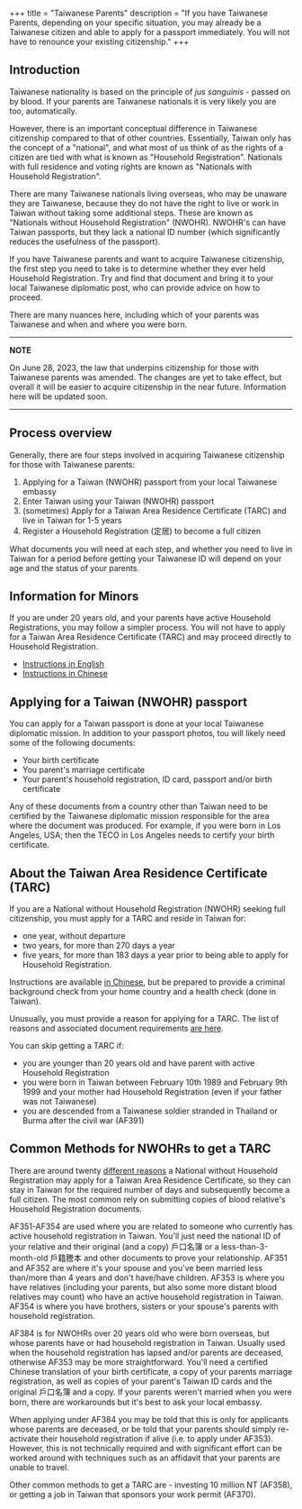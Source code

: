 +++
title = "Taiwanese Parents"
description = "If you have Taiwanese Parents, depending on your specific situation, you may already be a Taiwanese citizen and able to apply for a passport immediately. You will not have to renounce your existing citizenship."
+++

## Introduction
Taiwanese nationality is based on the principle of *jus sanguinis* - passed on by blood.
If your parents are Taiwanese nationals it is very likely you are too, automatically.

However, there is an important conceptual difference in Taiwanese citizenship compared to that of other countries.
 Essentially, Taiwan only has the concept of a "national", and what most of us think of as the rights of
 a citizen are tied with what is known as "Household Registration". Nationals with full residence and
 voting rights are known as "Nationals with Household Registration".

There are many Taiwanese nationals living overseas, who may be unaware they are Taiwanese, because they
 do not have the right to live or work in Taiwan without taking some additional steps. These are known as
 "Nationals without Household Registration" (NWOHR). NWOHR's can have Taiwan passports, but they lack
 a national ID number (which significantly reduces the usefulness of the passport).

If you have Taiwanese parents and want to acquire Taiwanese citizenship, the first step you need to take
 is to determine whether they ever held Household Registration. Try and find that document and bring it
 to your local Taiwanese diplomatic post, who can provide advice on how to proceed.

There are many nuances here, including which of your parents was Taiwanese and when and where you were born.

---
**NOTE**

On June 28, 2023, the law that underpins citizenship for those with Taiwanese parents was amended. The changes are yet to take effect, but overall it will be easier to acquire citizenship in the near future. Information here will be updated soon.

---

## Process overview
Generally, there are four steps involved in acquiring Taiwanese citizenship for those with Taiwanese parents:
1. Applying for a Taiwan (NWOHR) passport from your local Taiwanese embassy
1. Enter Taiwan using your Taiwan (NWOHR) passport
1. (sometimes) Apply for a Taiwan Area Residence Certificate (TARC) and live in Taiwan for 1-5 years
1. Register a Household Registration (定居) to become a full citizen

What documents you will need at each step, and whether you need to live in Taiwan for a period before
 getting your Taiwanese ID will depend on your age and the status of your parents.

## Information for Minors
If you are under 20 years old, and your parents have active Household Registrations,
 you may follow a simpler process. You will not have to apply for a
 Taiwan Area Residence Certificate (TARC) and may proceed directly to Household Registration.
* [Instructions in English](https://www.immigration.gov.tw/5475/5478/141465/141808/141948/)
* [Instructions in Chinese](https://www.immigration.gov.tw/5385/7244/7250/7281/%E5%AE%9A%E5%B1%85/36430/)


## Applying for a Taiwan (NWOHR) passport
You can apply for a Taiwan passport is done at your local Taiwanese diplomatic mission.
In addition to your passport photos, tou will likely need some of the following documents:
* Your birth certificate
* You parent's marriage certificate
* Your parent's household registration, ID card, passport and/or birth certificate

Any of these documents from a country other than Taiwan need to be certified by the
Taiwanese diplomatic mission responsible for the area where the document was produced.
For example, if you were born in Los Angeles, USA; then the TECO in Los Angeles needs to certify your
 birth certificate.

## About the Taiwan Area Residence Certificate (TARC)
If you are a National without Household Registration (NWOHR) seeking full citizenship, you must apply for a TARC and
 reside in Taiwan for:
* one year, without departure
* two years, for more than 270 days a year
* five years, for more than 183 days a year
prior to being able to apply for Household Registration.

 Instructions are available [in Chinese](https://www.immigration.gov.tw/5382/5385/7244/7250/7281/%E5%B1%85%E7%95%99/36160/),
 but be prepared to provide a criminal background check from your home country and
 a health check (done in Taiwan).

Unusually, you must provide a reason for applying for a TARC. The list of reasons
 and associated document requirements [are here](https://www.immigration.gov.tw/media/42540/相關證明文件一覽表.pdf).

You can skip getting a TARC if:
* you are younger than 20 years old and have parent with active Household Registration
* you were born in Taiwan between February 10th 1989 and February 9th 1999 and your mother had Household Registration (even if your father was not Taiwanese)
* you are descended from a Taiwanese soldier stranded in Thailand or Burma after the civil war (AF391)

## Common Methods for NWOHRs to get a TARC
There are around twenty [different reasons](https://www.immigration.gov.tw/media/42540/%E7%9B%B8%E9%97%9C%E8%AD%89%E6%98%8E%E6%96%87%E4%BB%B6%E4%B8%80%E8%A6%BD%E8%A1%A8.pdf)
 a National without Household Registration
may apply for a Taiwan Area Residence Certificate, so they can stay in Taiwan 
for the required number of days and subsequently become a full citizen. The most
common rely on submitting copies of blood relative's Household Registration documents.

AF351-AF354 are used where you are related to someone who currently has active household
registration in Taiwan. You'll just need the national ID of your relative and their
original (and a copy) 戶口名簿 or a less-than-3-month-old 戶籍謄本 and other documents
to prove your relationship. AF351 and AF352 are where it's your spouse and you've been married less than/more than 4 years and don't have/have children. AF353 is where you have relatives (including your parents, but also some more distant
blood relatives may count)
 who have an active household registration in Taiwan. AF354 is where
you have brothers, sisters or your spouse's parents with household registration.

AF384 is for NWOHRs over 20 years old who were born overseas, but whose parents have or 
had household registration in Taiwan. Usually used when the household registration has
lapsed and/or parents are deceased, otherwise AF353 may be more straightforward.
You'll need a certified Chinese translation of your
birth certificate, a copy of your parents marriage registration, as well as copies of your
parent's Taiwan ID cards and the original 戶口名簿 and a copy. If your parents weren't
married when you were born, there are workarounds but it's best to ask your local embassy.

When applying under AF384 you may be told that this is only for applicants whose parents
are deceased, or be told that your parents should simply re-activate their household
registration if alive (i.e. to apply under AF353). However, this is not technically
required and with significant effort can be worked around with techniques such as an
affidavit that your parents are unable to travel.

Other common methods to get a TARC are - investing 10 million NT (AF358),
or getting a job in Taiwan that sponsors your work permit (AF370).

